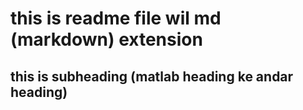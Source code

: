 # this is readme file wil md (markdown) extension
## this is subheading (matlab heading ke andar heading)